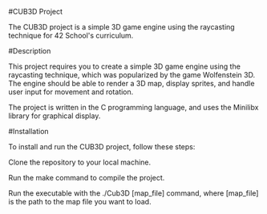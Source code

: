 #CUB3D Project

The CUB3D project is a simple 3D game engine using the raycasting technique for 42 School's curriculum.

#Description

This project requires you to create a simple 3D game engine using the raycasting technique, which was popularized by the game Wolfenstein 3D. The engine should be able to render a 3D map, display sprites, and handle user input for movement and rotation.

The project is written in the C programming language, and uses the Minilibx library for graphical display.

#Installation

To install and run the CUB3D project, follow these steps:

Clone the repository to your local machine.

Run the make command to compile the project.

Run the executable with the ./Cub3D [map_file] command, where [map_file] is the path to the map file you want to load.
